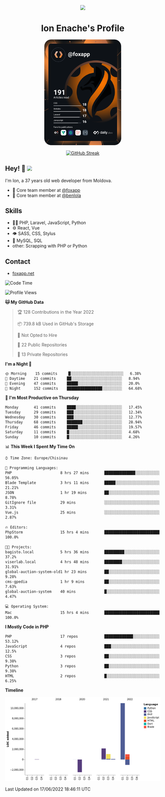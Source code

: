 <div id="header" align="center">
  <img src="https://media.giphy.com/media/M9gbBd9nbDrOTu1Mqx/giphy.gif" width="100"/>
	<h1>Ion Enache's Profile</h1>
</div>
<div align="center">
	<a href="https://app.daily.dev/foxapp"><img src="https://github.com/foxapp/foxapp/blob/master/devcard.svg" width="250" alt="Ion Enache's Dev Card"/></a>
</div>


<div align="center">
	
[![GitHub Streak](http://github-readme-streak-stats.herokuapp.com?user=foxapp&hide_border=true&date_format=M%20j%5B%2C%20Y%5D)](https://git.io/streak-stats)
	
</div>


## Hey! 👋 <img src="https://media.giphy.com/media/hvRJCLFzcasrR4ia7z/giphy.gif" width="30px"/>
I'm Ion, a 37 years old web developer from Moldova.


- 👥 Core team member at [@foxapp](https://github.com/foxapp)
- 👥 Core team member at [@benlola](https://github.com/benlola)

## Skills
- 👨‍💻 PHP, Laravel, JavaScript, Python
- ⚙️ React, Vue
- 👁️ SASS, CSS, Stylus
- 💽 MySQL, SQL
- other: Scrapping with PHP or Python

## Contact
- [foxapp.net](https://www.foxapp.net)

<!--START_SECTION:waka-->
![Code Time](http://img.shields.io/badge/Code%20Time-715%20hrs%2055%20mins-blue)

![Profile Views](http://img.shields.io/badge/Profile%20Views-0-blue)

**🐱 My GitHub Data** 

> 🏆 128 Contributions in the Year 2022
 > 
> 📦 739.8 kB Used in GitHub's Storage 
 > 
> 🚫 Not Opted to Hire
 > 
> 📜 22 Public Repositories 
 > 
> 🔑 13 Private Repositories  
 > 
**I'm a Night 🦉** 

```text
🌞 Morning    15 commits     █░░░░░░░░░░░░░░░░░░░░░░░░   6.38% 
🌆 Daytime    21 commits     ██░░░░░░░░░░░░░░░░░░░░░░░   8.94% 
🌃 Evening    47 commits     █████░░░░░░░░░░░░░░░░░░░░   20.0% 
🌙 Night      152 commits    ████████████████░░░░░░░░░   64.68%

```
📅 **I'm Most Productive on Thursday** 

```text
Monday       41 commits     ████░░░░░░░░░░░░░░░░░░░░░   17.45% 
Tuesday      29 commits     ███░░░░░░░░░░░░░░░░░░░░░░   12.34% 
Wednesday    30 commits     ███░░░░░░░░░░░░░░░░░░░░░░   12.77% 
Thursday     68 commits     ███████░░░░░░░░░░░░░░░░░░   28.94% 
Friday       46 commits     █████░░░░░░░░░░░░░░░░░░░░   19.57% 
Saturday     11 commits     █░░░░░░░░░░░░░░░░░░░░░░░░   4.68% 
Sunday       10 commits     █░░░░░░░░░░░░░░░░░░░░░░░░   4.26%

```


📊 **This Week I Spent My Time On** 

```text
⌚︎ Time Zone: Europe/Chisinau

💬 Programming Languages: 
PHP                      8 hrs 27 mins       ██████████████░░░░░░░░░░░   56.05% 
Blade Template           3 hrs 11 mins       █████░░░░░░░░░░░░░░░░░░░░   21.21% 
JSON                     1 hr 19 mins        ██░░░░░░░░░░░░░░░░░░░░░░░   8.78% 
GitIgnore file           29 mins             ░░░░░░░░░░░░░░░░░░░░░░░░░   3.31% 
Vue.js                   25 mins             ░░░░░░░░░░░░░░░░░░░░░░░░░   2.87%

🔥 Editors: 
PhpStorm                 15 hrs 4 mins       █████████████████████████   100.0%

🐱‍💻 Projects: 
bagisto.local            5 hrs 36 mins       █████████░░░░░░░░░░░░░░░░   37.2% 
viserlab.local           4 hrs 48 mins       ████████░░░░░░░░░░░░░░░░░   31.91% 
global-auction-system-old1 hr 23 mins        ██░░░░░░░░░░░░░░░░░░░░░░░   9.28% 
cms-gpedia               1 hr 9 mins         ██░░░░░░░░░░░░░░░░░░░░░░░   7.63% 
global-auction-system    40 mins             █░░░░░░░░░░░░░░░░░░░░░░░░   4.47%

💻 Operating System: 
Mac                      15 hrs 4 mins       █████████████████████████   100.0%

```

**I Mostly Code in PHP** 

```text
PHP                      17 repos            █████████████░░░░░░░░░░░░   53.12% 
JavaScript               4 repos             ███░░░░░░░░░░░░░░░░░░░░░░   12.5% 
CSS                      3 repos             ██░░░░░░░░░░░░░░░░░░░░░░░   9.38% 
Python                   3 repos             ██░░░░░░░░░░░░░░░░░░░░░░░   9.38% 
HTML                     2 repos             █░░░░░░░░░░░░░░░░░░░░░░░░   6.25%

```


**Timeline**

![Chart not found](https://raw.githubusercontent.com/foxapp/foxapp/master/charts/bar_graph.png) 


 Last Updated on 17/06/2022 18:46:11 UTC
<!--END_SECTION:waka-->
